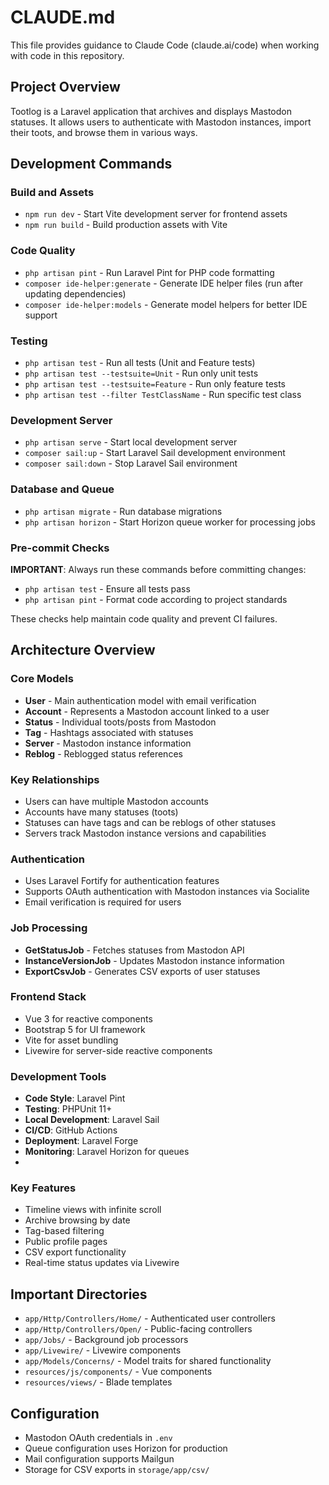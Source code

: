 # CLAUDE.md

This file provides guidance to Claude Code (claude.ai/code) when working with code in this repository.

## Project Overview

Tootlog is a Laravel application that archives and displays Mastodon statuses. It allows users to authenticate with Mastodon instances, import their toots, and browse them in various ways.

## Development Commands

### Build and Assets
- `npm run dev` - Start Vite development server for frontend assets
- `npm run build` - Build production assets with Vite

### Code Quality
- `php artisan pint` - Run Laravel Pint for PHP code formatting
- `composer ide-helper:generate` - Generate IDE helper files (run after updating dependencies)
- `composer ide-helper:models` - Generate model helpers for better IDE support

### Testing
- `php artisan test` - Run all tests (Unit and Feature tests)
- `php artisan test --testsuite=Unit` - Run only unit tests
- `php artisan test --testsuite=Feature` - Run only feature tests
- `php artisan test --filter TestClassName` - Run specific test class

### Development Server
- `php artisan serve` - Start local development server
- `composer sail:up` - Start Laravel Sail development environment
- `composer sail:down` - Stop Laravel Sail environment

### Database and Queue
- `php artisan migrate` - Run database migrations
- `php artisan horizon` - Start Horizon queue worker for processing jobs

### Pre-commit Checks
**IMPORTANT**: Always run these commands before committing changes:
- `php artisan test` - Ensure all tests pass
- `php artisan pint` - Format code according to project standards

These checks help maintain code quality and prevent CI failures.

## Architecture Overview

### Core Models
- **User** - Main authentication model with email verification
- **Account** - Represents a Mastodon account linked to a user
- **Status** - Individual toots/posts from Mastodon
- **Tag** - Hashtags associated with statuses
- **Server** - Mastodon instance information
- **Reblog** - Reblogged status references

### Key Relationships
- Users can have multiple Mastodon accounts
- Accounts have many statuses (toots)
- Statuses can have tags and can be reblogs of other statuses
- Servers track Mastodon instance versions and capabilities

### Authentication
- Uses Laravel Fortify for authentication features
- Supports OAuth authentication with Mastodon instances via Socialite
- Email verification is required for users

### Job Processing
- **GetStatusJob** - Fetches statuses from Mastodon API
- **InstanceVersionJob** - Updates Mastodon instance information
- **ExportCsvJob** - Generates CSV exports of user statuses

### Frontend Stack
- Vue 3 for reactive components
- Bootstrap 5 for UI framework
- Vite for asset bundling
- Livewire for server-side reactive components

### Development Tools
- **Code Style**: Laravel Pint
- **Testing**: PHPUnit 11+
- **Local Development**: Laravel Sail
- **CI/CD**: GitHub Actions
- **Deployment**: Laravel Forge
- **Monitoring**: Laravel Horizon for queues
- 
### Key Features
- Timeline views with infinite scroll
- Archive browsing by date
- Tag-based filtering
- Public profile pages
- CSV export functionality
- Real-time status updates via Livewire

## Important Directories
- `app/Http/Controllers/Home/` - Authenticated user controllers
- `app/Http/Controllers/Open/` - Public-facing controllers
- `app/Jobs/` - Background job processors
- `app/Livewire/` - Livewire components
- `app/Models/Concerns/` - Model traits for shared functionality
- `resources/js/components/` - Vue components
- `resources/views/` - Blade templates

## Configuration
- Mastodon OAuth credentials in `.env`
- Queue configuration uses Horizon for production
- Mail configuration supports Mailgun
- Storage for CSV exports in `storage/app/csv/`
